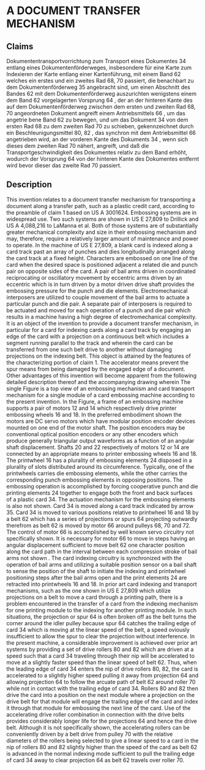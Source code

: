 # A DOCUMENT TRANSFER MECHANISM

## Claims
Dokumententransportvorrichtung zum Transport eines Dokumentes 34 entlang eines Dokumentenförderweges, insbesondere für eine Karte zum Indexieren der Karte entlang einer Kartenführung, mit einem Band 62 welches ein erstes und ein zweites Rad 68, 70 passiert, die benachbart zu dem Dokumentenförderweg 35 angebracht sind, um einen Abschnitt des Bandes 62 mit dem Dokumentenförderweg auszurichten wenigstens einem dem Band 62 vorgelagerten Vorsprung 64 , der an der hinteren Kante des auf dem Dokumentenförderweg zwischen dem ersten und zweiten Rad 68, 70 angeordneten Dokument angreift einem Antriebsmittels 66 , um das angetrie bene Band 62 zu bewegen, und um das Dokument 34 von dem ersten Rad 68 zu dem zweiten Rad 70 zu schieben, gekennzeichnet durch ein Beschleunigungsmittel 80, 82 , das synchron mit dem Antriebsmittel 66 angetrieben wird, an der vorderen Kante des Dokuments 34 , wenn sich dieses dem zweiten Rad 70 nähert, angreift, und daß die Transportgeschwindigkeit des Dokumentes relativ zu dem Band erhöht, wodurch der Vorsprung 64 von der hinteren Kante des Dokumentes entfernt wird bevor dieser das zweite Rad 70 passiert.

## Description
This invention relates to a document transfer mechanism for transporting a document along a transfer path, such as a plastic credit card, according to the preamble of claim 1 based on US A 3001624. Embossing systems are in widespread use. Two such systems are shown in US E 27,809 to Drillick and US A 4,088,216 to LaManna et al. Both of those systems are of substantially greater mechanical complexity and size in their embossing mechanism and may, therefore, require a relatively larger amount of maintenance and power to operate. In the machine of US E 27,809, a blank card is indexed along a card track past an array of punches and dies longitudinally arranged along the card track at a fixed height. Characters are embossed on one line of the card when the desired space is positioned adjacent a related die and punch pair on opposite sides of the card. A pair of bail arms driven in coordinated reciprocating or oscillatory movement by eccentric arms driven by an eccentric which is in turn driven by a motor driven drive shaft provides the embossing pressure for the punch and die elements. Electromechanical interposers are utilized to couple movement of the bail arms to actuate a particular punch and die pair. A separate pair of interposers is required to be actuated and moved for each operation of a punch and die pair which results in a machine having a high degree of electromechanical complexity. It is an object of the invention to provide a document transfer mechanism, in particular for a card for indexing cards along a card track by engaging an edge of the card with a projection on a continuous belt which includes a segment running parallel to the track and wherein the card can be transferred from one such belt drive to another without damaging projections on the indexing belt. This object is attained by the features of the characterizing portion of claim 1. The accelerator means prevent the spur means from being damaged by the engaged edge of a document. Other advantages of this invention will become apparent from the following detailed description thereof and the accompanying drawing wherein The single Figure is a top view of an embossing mechanism and card transport mechanism for a single module of a card embossing machine according to the present invention. In the Figure, a frame of an embossing machine supports a pair of motors 12 and 14 which respectively drive printer embossing wheels 16 and 18. In the preferred embodiment shown the motors are DC servo motors which have modular position encoder devices mounted on one end of the motor shaft. The position encoders may be conventional optical position encoders or any other encoders which produce generally triangular output waveforms as a function of an angular shaft displacement. Shafts 20 and 22 respectively of motors 12 or 14 are connected by an appropriate means to printer embossing wheels 16 and 18. The printwheel 16 has a plurality of embossing elements 24 disposed in a plurality of slots distributed around its circumference. Typically, one of the printwheels carries die embossing elements, while the other carries the corresponding punch embossing elements in opposing positions. The embossing operation is accomplished by forcing cooperative punch and die printing elements 24 together to engage both the front and back surfaces of a plastic card 34. The actuation mechanism for the embossing elements is also not shown. Card 34 is moved along a card track indicated by arrow 35. Card 34 is moved to various positions relative to printwheel 16 and 18 by a belt 62 which has a series of projections or spurs 64 projecting outwardly therefrom as belt 62 is moved by motor 66 around pulleys 68, 70 and 72. The control of motor 66 is accomplished by well known servo circuitry not specifically shown. It is necessary for motor 66 to move in steps having an angular displacement sufficient to move belt 62 one character position along the card path in the interval between each compression stroke of bail arms not shown . The card indexing circuitry is synchronized with the operation of bail arms and utilizing a suitable position sensor on a bail shaft to sense the position of the shaft to initiate the indexing and printwheel positioning steps after the bail arms open and the print elements 24 are retracted into printwheels 16 and 18. In prior art card indexing and transport mechanisms, such as the one shown in US E 27,809 which utilize projections on a belt to move a card through a printing path, there is a problem encountered in the transfer of a card from the indexing mechanism for one printing module to the indexing for another printing module. In such situations, the projection or spur 64 is often broken off as the belt turns the corner around the idler pulley because spur 64 catches the trailing edge of card 34 which is moving at the linear speed of the belt, a speed oviously insufficient to allow the spur to clear the projection without interference. In the present machine, a considerable improvement is achieved over prior art systems by providing a set of drive rollers 80 and 82 which are driven at a speed such that a card 34 traveling through their nip will be accelerated to move at a slightly faster speed than the linear speed of belt 62. Thus, when the leading edge of card 34 enters the nip of drive rollers 80, 82, the card is accelerated to a slightly higher speed pulling it away from projection 64 and allowing projection 64 to follow the arcuate path of belt 62 around roller 70 while not in contact with the trailing edge of card 34. Rollers 80 and 82 then drive the card into a position on the next module where a projection on the drive belt for that module will engage the trailing edge of the card and index it through that module for embossing the next line of the card. Use of the accelerating drive roller combination in connection with the drive belts provides considerably longer life for the projections 64 and hence the drive belt. Although it is not specifically shown, the accelerating rollers can be conveniently driven by a belt drive from pulley 70 with the relative diameters of the rollers being selected to give a linear speed to a card in the nip of rollers 80 and 82 slightly higher than the speed of the card as belt 62 is advanced in the normal indexing mode sufficient to pull the trailing edge of card 34 away to clear projection 64 as belt 62 travels over roller 70.